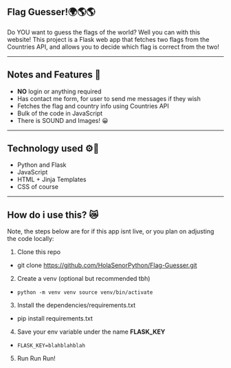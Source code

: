 ## Flag Guesser!🌍🌎🌎

Do YOU want to guess the flags of the world? Well you can with this website! This project is a Flask web app
that fetches two flags from the Countries API, and allows you to decide which flag is correct from the two!

---

## Notes and Features 📝
- **NO** login or anything required
- Has contact me form, for user to send me messages if they wish
- Fetches the flag and country info using Countries API
- Bulk of the code in JavaScript
- There is SOUND and Images! 😀

---

## Technology used ⚙️🤖
- Python and Flask
- JavaScript
- HTML + Jinja Templates
- CSS of course

---
## How do i use this? 😿
Note, the steps below are for if this app isnt live, or you plan on adjusting the code locally:
1. Clone this repo
  - git clone https://github.com/HolaSenorPython/Flag-Guesser.git
2. Create a venv (optional but recommended tbh)
  - `python -m venv venv source venv/bin/activate`
3. Install the dependencies/requirements.txt
  - pip install requirements.txt
4. Save your env variable under the name **FLASK_KEY**
  - `FLASK_KEY=blahblahblah`
5. Run Run Run!
